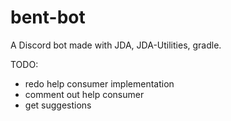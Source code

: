 # bent-bot
 A Discord bot made with JDA, JDA-Utilities, gradle.

TODO:

- redo help consumer implementation
- comment out help consumer
- get suggestions
